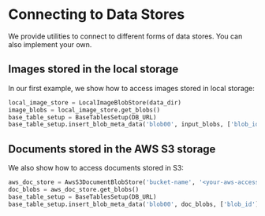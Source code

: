 # Connecting to Data Stores

We provide utilities to connect to different forms of data stores.
You can also implement your own.


## Images stored in the local storage

In our first example, we show how to access images stored in local storage:

```python
local_image_store = LocalImageBlobStore(data_dir)
image_blobs = local_image_store.get_blobs()
base_table_setup = BaseTablesSetup(DB_URL)
base_table_setup.insert_blob_meta_data('blob00', input_blobs, ['blob_id'])
```



## Documents stored in the AWS S3 storage

We also show how to access documents stored in S3:

```python
aws_doc_store = AwsS3DocumentBlobStore('bucket-name', '<your-aws-access-key>', 'your-secret-key')
doc_blobs = aws_doc_store.get_blobs()
base_table_setup = BaseTablesSetup(DB_URL)
base_table_setup.insert_blob_meta_data('blob00', doc_blobs, ['blob_id'])
```
